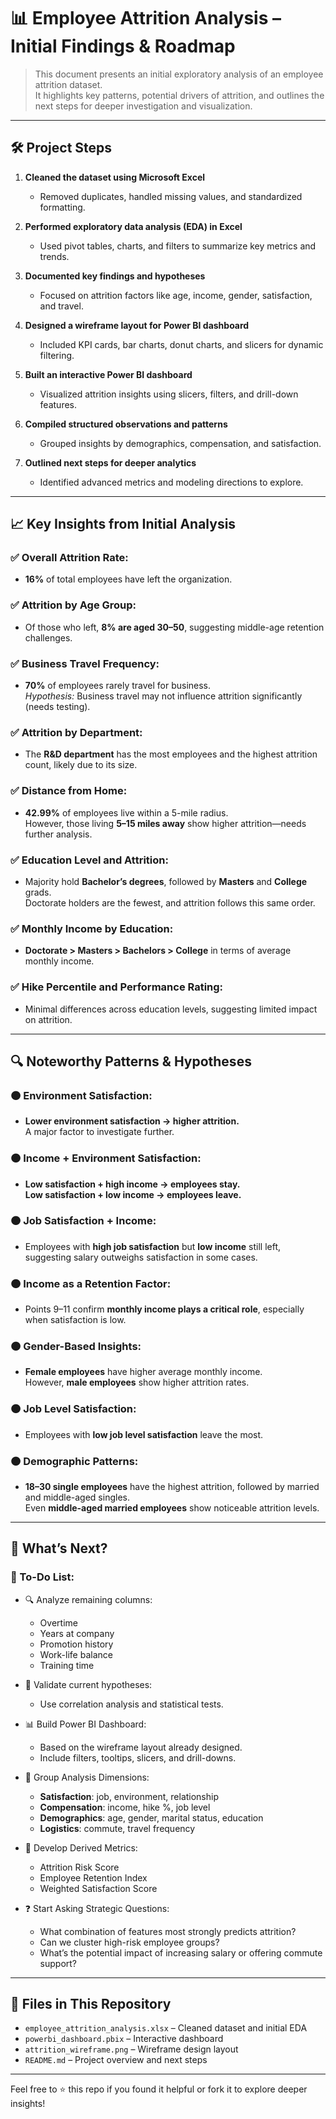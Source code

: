 # 📊 Employee Attrition Analysis – Initial Findings & Roadmap

> This document presents an initial exploratory analysis of an employee attrition dataset.  
> It highlights key patterns, potential drivers of attrition, and outlines the next steps for deeper investigation and visualization.

---

## 🛠️ Project Steps

1. **Cleaned the dataset using Microsoft Excel**  
   - Removed duplicates, handled missing values, and standardized formatting.

2. **Performed exploratory data analysis (EDA) in Excel**  
   - Used pivot tables, charts, and filters to summarize key metrics and trends.

3. **Documented key findings and hypotheses**  
   - Focused on attrition factors like age, income, gender, satisfaction, and travel.

4. **Designed a wireframe layout for Power BI dashboard**  
   - Included KPI cards, bar charts, donut charts, and slicers for dynamic filtering.

5. **Built an interactive Power BI dashboard**  
   - Visualized attrition insights using slicers, filters, and drill-down features.

6. **Compiled structured observations and patterns**  
   - Grouped insights by demographics, compensation, and satisfaction.

7. **Outlined next steps for deeper analytics**  
   - Identified advanced metrics and modeling directions to explore.

---

## 📈 Key Insights from Initial Analysis

### ✅ Overall Attrition Rate:
- **16%** of total employees have left the organization.

### ✅ Attrition by Age Group:
- Of those who left, **8% are aged 30–50**, suggesting middle-age retention challenges.

### ✅ Business Travel Frequency:
- **70%** of employees rarely travel for business.  
  *Hypothesis:* Business travel may not influence attrition significantly (needs testing).

### ✅ Attrition by Department:
- The **R&D department** has the most employees and the highest attrition count, likely due to its size.

### ✅ Distance from Home:
- **42.99%** of employees live within a 5-mile radius.  
  However, those living **5–15 miles away** show higher attrition—needs further analysis.

### ✅ Education Level and Attrition:
- Majority hold **Bachelor’s degrees**, followed by **Masters** and **College** grads.  
  Doctorate holders are the fewest, and attrition follows this same order.

### ✅ Monthly Income by Education:
- **Doctorate > Masters > Bachelors > College** in terms of average monthly income.

### ✅ Hike Percentile and Performance Rating:
- Minimal differences across education levels, suggesting limited impact on attrition.

---

## 🔍 Noteworthy Patterns & Hypotheses

### 🟠 Environment Satisfaction:
- **Lower environment satisfaction → higher attrition.**  
  A major factor to investigate further.

### 🟠 Income + Environment Satisfaction:
- **Low satisfaction + high income → employees stay.**  
  **Low satisfaction + low income → employees leave.**

### 🟠 Job Satisfaction + Income:
- Employees with **high job satisfaction** but **low income** still left, suggesting salary outweighs satisfaction in some cases.

### 🟠 Income as a Retention Factor:
- Points 9–11 confirm **monthly income plays a critical role**, especially when satisfaction is low.

### 🟠 Gender-Based Insights:
- **Female employees** have higher average monthly income.  
  However, **male employees** show higher attrition rates.

### 🟠 Job Level Satisfaction:
- Employees with **low job level satisfaction** leave the most.

### 🟠 Demographic Patterns:
- **18–30 single employees** have the highest attrition, followed by married and middle-aged singles.  
  Even **middle-aged married employees** show noticeable attrition levels.

---

## 🔄 What’s Next?

### 🧩 To-Do List:

- 🔍 Analyze remaining columns:
  - Overtime
  - Years at company
  - Promotion history
  - Work-life balance
  - Training time

- 🧪 Validate current hypotheses:
  - Use correlation analysis and statistical tests.

- 📊 Build Power BI Dashboard:
  - Based on the wireframe layout already designed.
  - Include filters, tooltips, slicers, and drill-downs.

- 🧠 Group Analysis Dimensions:
  - **Satisfaction**: job, environment, relationship
  - **Compensation**: income, hike %, job level
  - **Demographics**: age, gender, marital status, education
  - **Logistics**: commute, travel frequency

- 📐 Develop Derived Metrics:
  - Attrition Risk Score
  - Employee Retention Index
  - Weighted Satisfaction Score

- ❓ Start Asking Strategic Questions:
  - What combination of features most strongly predicts attrition?
  - Can we cluster high-risk employee groups?
  - What’s the potential impact of increasing salary or offering commute support?

---

## 📁 Files in This Repository

- `employee_attrition_analysis.xlsx` – Cleaned dataset and initial EDA
- `powerbi_dashboard.pbix` – Interactive dashboard
- `attrition_wireframe.png` – Wireframe design layout
- `README.md` – Project overview and next steps

---

Feel free to ⭐ this repo if you found it helpful or fork it to explore deeper insights!


